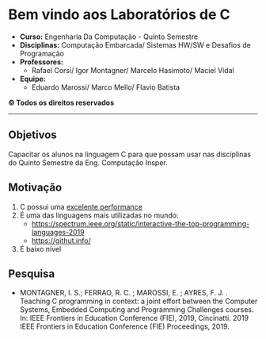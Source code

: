 # Bem vindo aos Laboratórios de C

- **Curso:** Engenharia Da Computação - Quinto Semestre
- **Disciplinas:** Computação Embarcada/ Sistemas HW/SW e Desafios de Programação
- **Professores:**
    - Rafael Corsi/ Igor Montagner/ Marcelo Hasimoto/ Maciel Vidal
- **Equipe:**
    - Eduardo Marossi/ Marco Mello/ Flavio Batista
    
**© Todos os direitos reservados**

------------------

## Objetivos

Capacitar os alunos na linguagem C para que possam usar nas disciplinas do Quinto Semestre da Eng. Computação Insper.

## Motivação

1. C possui uma [excelente performance](https://attractivechaos.github.io/plb/)
1. É uma das linguagens mais utilizadas no mundo:
    - https://spectrum.ieee.org/static/interactive-the-top-programming-languages-2019
    - https://githut.info/
1. É baixo nível 

## Pesquisa

- MONTAGNER, I. S.; FERRAO, R. C. ; MAROSSI, E. ; AYRES, F. J. . Teaching C programming in context: a joint effort between the Computer Systems, Embedded Computing and Programming Challenges courses. In: IEEE Frontiers in Education Conference (FIE), 2019, Cincinatti. 2019 IEEE Frontiers in Education Conference (FIE) Proceedings, 2019.



